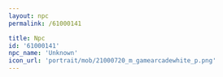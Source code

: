 ```yaml
---
layout: npc
permalink: /61000141

title: Npc
id: '61000141'
npc_name: 'Unknown'
icon_url: 'portrait/mob/21000720_m_gamearcadewhite_p.png'
---
```

